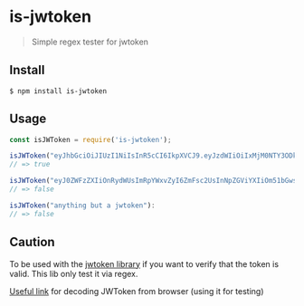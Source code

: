 # is-jwtoken

> Simple regex tester for jwtoken

## Install

```
$ npm install is-jwtoken
```

## Usage

```js
const isJWToken = require('is-jwtoken');

isJWToken("eyJhbGciOiJIUzI1NiIsInR5cCI6IkpXVCJ9.eyJzdWIiOiIxMjM0NTY3ODkwIiwibmFtZSI6IkpvaG4gRG9lIiwiaWF0Ijo0NjU0NjQ0NjU0NH0.JG9ys4Rr4CT3RKZwO3OIwYrWf3aY5Z4B9RKIE7j83n4");
// => true

isJWToken("eyJ0ZWFzZXIiOnRydWUsImRpYWxvZyI6ZmFsc2UsInNpZGViYXIiOm51bGwsInNpZGViYXJDb250YWluZXJTdHlsZSI6e319");
// => false

isJWToken("anything but a jwtoken"):
// => false
```

## Caution

To be used with the [jwtoken library](https://www.npmjs.com/package/jsonwebtoken) if you want to verify that the token is valid. This lib only test it via regex.

[Useful link](http://jwt.calebb.net/) for decoding JWToken from browser (using it for testing)
